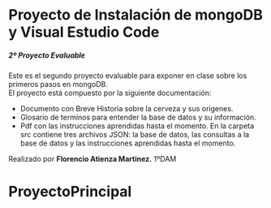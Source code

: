 # Proyecto de Instalación de mongoDB y Visual Estudio Code

##### 2º Proyecto Evaluable

Este es el segundo proyecto evaluable para exponer en clase sobre los primeros pasos en mongoDB.<br>
El proyecto está compuesto por la siguiente documentación:
*    Documento con Breve Historia sobre la cerveza y sus origenes.
*    Glosario de terminos para entender la base de datos y su información.
*    Pdf con las instrucciones aprendidas hasta el momento.
En la carpeta src contiene tres archivos JSON: la base de datos, las consultas a la base de datos y las instrucciones aprendidas hasta el momento.
 

Realizado por **Florencio Atienza Martinez.** 1ºDAM
# ProyectoPrincipal
